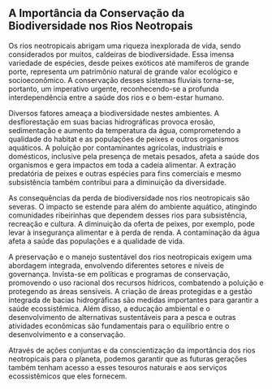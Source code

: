 ## A Importância da Conservação da Biodiversidade nos Rios Neotropais

Os rios neotropicais abrigam uma riqueza inexplorada de vida, sendo considerados  por muitos, caldeiras de biodiversidade. Essa imensa variedade de espécies, desde peixes exóticos até mamíferos de grande porte, representa um patrimônio natural de grande valor ecológico e socioeconômico.  A conservação desses sistemas fluviais torna-se, portanto, um imperativo urgente, reconhecendo-se a profunda interdependência entre a saúde dos rios e o bem-estar humano.

Diversos fatores ameaça a biodiversidade nestes ambientes. A desflorestação em suas bacias hidrográficas provoca erosão, sedimentação e aumento da temperatura da água, comprometendo a qualidade do habitat e as populações de peixes e outros organismos aquáticos. A poluição por contaminantes agrícolas, industriais e domésticos, inclusive pela presença de metais pesados, afeta a saúde dos organismos e gera impactos em toda a cadeia alimentar. A extração predatória de peixes e outras espécies para fins comerciais e mesmo subsistência também contribui para a diminuição da diversidade.

As consequências da perda de biodiversidade nos rios neotropicais são severas. O impacto se estende para além do ambiente aquático, atingindo comunidades ribeirinhas que dependem desses rios para subsistência, recreação e cultura. A diminuição da oferta de peixes, por exemplo, pode levar à insegurança alimentar e à perda de renda. A contaminação da água afeta a saúde das populações e a qualidade de vida.

A preservação e o manejo sustentável dos rios neotropicais exigem uma abordagem integrada, envolvendo diferentes setores e níveis de governança. Invista-se em políticas e programas de conservação, promovendo o uso racional dos recursos hídricos, combatendo a poluição e protegendo as áreas sensíveis. A criação de áreas protegidas e a gestão integrada de bacias hidrográficas são medidas importantes para garantir a saúde ecossistêmica. Além disso, a educação ambiental e o desenvolvimento de alternativas sustentáveis para a pesca e outras atividades econômicas são fundamentais para o equilíbrio entre o desenvolvimento e a conservação.


Através de ações conjuntas e da conscientização da importância dos rios neotropicais para o planeta, podemos garantir que as futuras gerações também tenham acesso a esses tesouros naturais e aos serviços ecossistêmicos que eles fornecem.